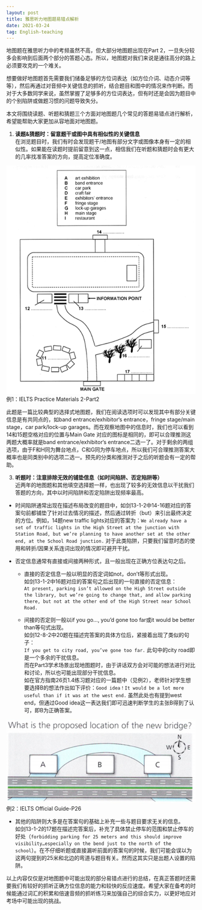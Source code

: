 ```yaml
---
layout: post
title: 雅思听力地图题易错点解析
date: 2021-03-24
tag: English-teaching
---
```



地图题在雅思听力中的考频虽然不高，但大部分地图题出现在Part 2，一旦失分较多会影响到后面两个部分的答题心态。所以，地图题对我们来说是通往高分的路上必须要攻克的一个难关。

想要做好地图题首先需要我们储备足够的方位词表达（如方位介词、动态介词等等），然后再通过对音频中关键信息的抓听，结合题目和图中的情况来作判断。而对于大多数同学来说，虽然掌握了足够多的方位词表达，但有时还是会因为题目中的个别陷阱或做题习惯的问题导致失分。

本文将围绕读题、听题和猜题三个方面对地图题几个常见的答题易错点进行解析，希望能帮助大家更加从容地面对地图题。

1.	**读题&猜题时：留意题干或图中具有相似性的关键信息**  
在浏览题目时，我们有时会发现题干/地图有部分文字或图像本身有一定的相似性。如果能在读题时提前留意到这一点，相信我们在听题和猜题时会有更大的几率找准答案的方向，提高定位准确度。


![Practice Materials 2-Part2](/images/English-teaching/Map1.png)  
例1：IELTS Practice Materials 2-Part2

此题是一篇比较典型的选择式地图题，我们在阅读选项时可以发现其中有部分关键信息是有共同点的，如band entrance/exhibitor‘s entrance，fringe stage/main stage，car park/lock-up garages。而在观察地图中的信息时，我们也可以看到14和15题空格对应的位置与Main Gate 对应的图标是相同的，即可以合理推测这两题大概率就是band entrance/exhibitor‘s entrance二选一了。对于剩余的两组选项，由于F和H同为舞台地点，C和G同为停车地点，所以我们可合理推测答案大概率也是同类别中的选项二选一。预先的分类和推测对于之后的听题会有一定的帮助。

3.	**听题时：注意排除无效的铺垫信息（如时间陷阱、否定陷阱等）**  
近两年的地图题和其他填空选择题一样，也出现了较多的无效信息以干扰我们答题的方向，其中以时间陷阱和否定陷阱出现频率最高。

* 时间陷阱通常出现在描述布局改变的题目中，如剑13-1-2中14-16题对应的答案句前都铺垫了针对过去情况的描述，然后通过转折（but）来引出最终决定的方位。例如，14题new traffic lights对应的答案为：`We already have a set of traffic lights in the High Street at the junction with Station Road, but we’re planning to have another set at the other end, at the School Road junction.`  对于此类陷阱，只要我们留意时态的使用和转折/因果关系连词出现的情况即可避开干扰。

* 否定信息通常有直接或间接两种形式，且一般出现在正确方位表达句之后。  
  - 直接的否定信息一般以明显的否定词如not，don’t等形式出现。  
如剑13-1-2中16题对应的答案句之后出现的一句直接的否定信息：  
`At present, parking isn’t allowed on the High Street outside the library, but we’re going to change that, and allow parking there, but not at the other end of the High Street near School Road. `

  - 间接的否定则一般以if you go…, you’d gone too far或it would be better than等句式出现。  
如剑12-8-2中20题在描述完答案的具体方位后，紧接着出现了类似的句子：  
`If you get to city road, you’ve gone too far.` 此句中的city road即是一个多余的干扰信息。  
而在Part3学术场景出现地图题时，由于讲话双方会对可能的想法进行对比和讨论，所以也可能出现部分干扰信息。  
如在官方指南26页1.4练习题对应的一篇题中（见例2），老师针对学生想要选择B的想法作出如下评价：`Good idea！It would be a lot more useful than if it was at the west end.` 虽然此处也有提到west end，但通过Good idea这一表达我们即可迅速判断学生的主张B得到了认可，即B为正确答案。

 ![Official Guide](/images/English-teaching/Map2.png)  
例2：IELTS Official Guide-P26

* 其他的陷阱则大多是在答案句的基础上补充一些与题目要求无关的信息。  
  如剑13-1-2的17题在描述完答案后，补充了具体禁止停车的范围和禁止停车的好处（`forbidding parking for 25 meters and this should improve visibility…especially on the bend just to the north of the school`）。在不仔细听题或直接漏听前面的答案句的时候，我们可能会误以为这两句提到的25米和北边的弯道与题目有关。然而这其实只是出题人设置的陷阱。
  
以上内容仅仅是对地图题中可能出现的部分易错点进行的总结，在真正答题时还需要我们有较好的抓听正确方位信息的能力和较快的反应速度。希望大家在备考的时候能通过词汇的积累和倍速音频的抓听练习来加强自己的综合实力，以更好地应对考场中可能出现的挑战。
